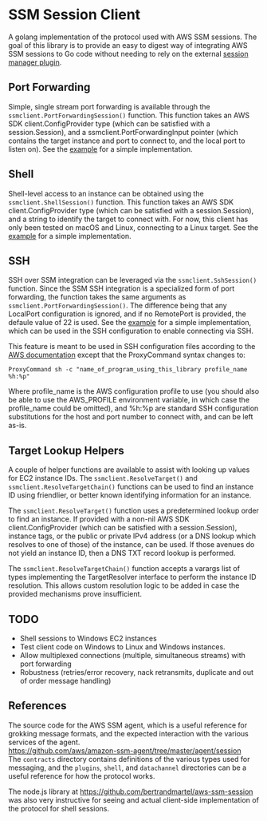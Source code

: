 # SSM Session Client
A golang implementation of the protocol used with AWS SSM sessions.  The goal of this library is to provide an
easy to digest way of integrating AWS SSM sessions to Go code without needing to rely on the external
[session manager plugin](https://docs.aws.amazon.com/systems-manager/latest/userguide/session-manager-working-with-install-plugin.html).

## Port Forwarding
Simple, single stream port forwarding is available through the `ssmclient.PortForwardingSession()` function.  This
function takes an AWS SDK client.ConfigProvider type (which can be satisfied with a session.Session), and a
ssmclient.PortForwardingInput pointer (which contains the target instance and port to connect to, and the local port
to listen on).  See the [example](examples/port-forwarder) for a simple implementation.

## Shell
Shell-level access to an instance can be obtained using the `ssmclient.ShellSession()` function.  This function takes
an AWS SDK client.ConfigProvider type (which can be satisfied with a session.Session), and a string to identify the
target to connect with.  For now, this client has only been tested on macOS and Linux, connecting to a Linux target.
See the [example](examples/ssm-shell) for a simple implementation.

## SSH
SSH over SSM integration can be leveraged via the `ssmclient.SshSession()` function.  Since the SSM SSH integration is
a specialized form of port forwarding, the function takes the same arguments as `ssmclient.PortForwardingSession()`.
The difference being that any LocalPort configuration is ignored, and if no RemotePort is provided, the defaule value
of 22 is used.  See the [example](examples/ssm-ssh) for a simple implementation, which can be used in the SSH
configuration to enable connecting via SSH.

This feature is meant to be used in SSH configuration files according to the
[AWS documentation](https://docs.aws.amazon.com/systems-manager/latest/userguide/session-manager-getting-started-enable-ssh-connections.html)
except that the ProxyCommand syntax changes to:
```
ProxyCommand sh -c "name_of_program_using_this_library profile_name %h:%p"
```
Where profile_name is the AWS configuration profile to use (you should also be able to use the AWS_PROFILE environment
variable, in which case the profile_name could be omitted), and %h:%p are standard SSH configuration substitutions for
the host and port number to connect with, and can be left as-is.


## Target Lookup Helpers
A couple of helper functions are available to assist with looking up values for EC2 instance IDs.  The
`ssmclient.ResolveTarget()` and `ssmclient.ResolveTargetChain()` functions can be used to find an instance ID
using friendlier, or better known identifying information for an instance.

The `ssmclient.ResolveTarget()` function uses a predetermined lookup order to find an instance.  If provided with a
non-nil AWS SDK client.ConfigProvider (which can be satisfied with a session.Session), instance tags, or the public
or private IPv4 address (or a DNS lookup which resolves to one of those) of the instance, can be used.  If those
avenues do not yield an instance ID, then a DNS TXT record lookup is performed.

The `ssmclient.ResolveTargetChain()` function accepts a varargs list of types implementing the TargetResolver interface
to perform the instance ID resolution.  This allows custom resolution logic to be added in case the provided mechanisms
prove insufficient.

## TODO
  * Shell sessions to Windows EC2 instances 
  * Test client code on Windows to Linux and Windows instances.
  * Allow multiplexed connections (multiple, simultaneous streams) with port forwarding
  * Robustness (retries/error recovery, nack retransmits, duplicate and out of order message handling)

## References
The source code for the AWS SSM agent, which is a useful reference for grokking message formats, and the
expected interaction with the various services of the agent.  
https://github.com/aws/amazon-ssm-agent/tree/master/agent/session  
The `contracts` directory contains definitions of the various types used for messaging, and the `plugins`, `shell`,
and `datachannel` directories can be a useful reference for how the protocol works.

The node.js library at https://github.com/bertrandmartel/aws-ssm-session was also very instructive for seeing
and actual client-side implementation of the protocol for shell sessions.